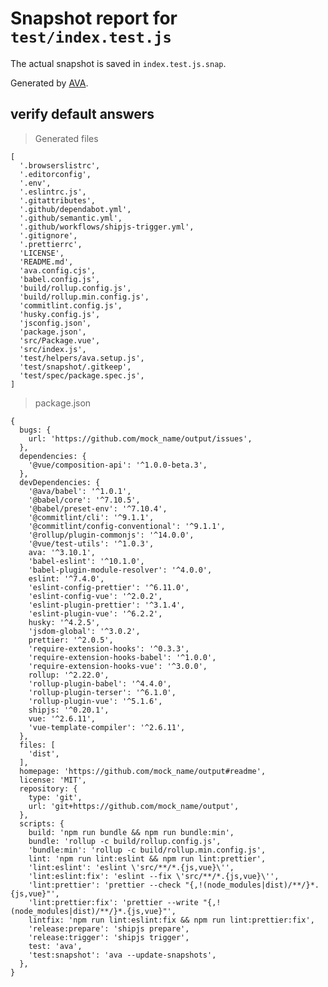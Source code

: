 # Snapshot report for `test/index.test.js`

The actual snapshot is saved in `index.test.js.snap`.

Generated by [AVA](https://avajs.dev).

## verify default answers

> Generated files

    [
      '.browserslistrc',
      '.editorconfig',
      '.env',
      '.eslintrc.js',
      '.gitattributes',
      '.github/dependabot.yml',
      '.github/semantic.yml',
      '.github/workflows/shipjs-trigger.yml',
      '.gitignore',
      '.prettierrc',
      'LICENSE',
      'README.md',
      'ava.config.cjs',
      'babel.config.js',
      'build/rollup.config.js',
      'build/rollup.min.config.js',
      'commitlint.config.js',
      'husky.config.js',
      'jsconfig.json',
      'package.json',
      'src/Package.vue',
      'src/index.js',
      'test/helpers/ava.setup.js',
      'test/snapshot/.gitkeep',
      'test/spec/package.spec.js',
    ]

> package.json

    {
      bugs: {
        url: 'https://github.com/mock_name/output/issues',
      },
      dependencies: {
        '@vue/composition-api': '^1.0.0-beta.3',
      },
      devDependencies: {
        '@ava/babel': '^1.0.1',
        '@babel/core': '^7.10.5',
        '@babel/preset-env': '^7.10.4',
        '@commitlint/cli': '^9.1.1',
        '@commitlint/config-conventional': '^9.1.1',
        '@rollup/plugin-commonjs': '^14.0.0',
        '@vue/test-utils': '^1.0.3',
        ava: '^3.10.1',
        'babel-eslint': '^10.1.0',
        'babel-plugin-module-resolver': '^4.0.0',
        eslint: '^7.4.0',
        'eslint-config-prettier': '^6.11.0',
        'eslint-config-vue': '^2.0.2',
        'eslint-plugin-prettier': '^3.1.4',
        'eslint-plugin-vue': '^6.2.2',
        husky: '^4.2.5',
        'jsdom-global': '^3.0.2',
        prettier: '^2.0.5',
        'require-extension-hooks': '^0.3.3',
        'require-extension-hooks-babel': '^1.0.0',
        'require-extension-hooks-vue': '^3.0.0',
        rollup: '^2.22.0',
        'rollup-plugin-babel': '^4.4.0',
        'rollup-plugin-terser': '^6.1.0',
        'rollup-plugin-vue': '^5.1.6',
        shipjs: '^0.20.1',
        vue: '^2.6.11',
        'vue-template-compiler': '^2.6.11',
      },
      files: [
        'dist',
      ],
      homepage: 'https://github.com/mock_name/output#readme',
      license: 'MIT',
      repository: {
        type: 'git',
        url: 'git+https://github.com/mock_name/output',
      },
      scripts: {
        build: 'npm run bundle && npm run bundle:min',
        bundle: 'rollup -c build/rollup.config.js',
        'bundle:min': 'rollup -c build/rollup.min.config.js',
        lint: 'npm run lint:eslint && npm run lint:prettier',
        'lint:eslint': 'eslint \'src/**/*.{js,vue}\'',
        'lint:eslint:fix': 'eslint --fix \'src/**/*.{js,vue}\'',
        'lint:prettier': 'prettier --check "{,!(node_modules|dist)/**/}*.{js,vue}"',
        'lint:prettier:fix': 'prettier --write "{,!(node_modules|dist)/**/}*.{js,vue}"',
        lintfix: 'npm run lint:eslint:fix && npm run lint:prettier:fix',
        'release:prepare': 'shipjs prepare',
        'release:trigger': 'shipjs trigger',
        test: 'ava',
        'test:snapshot': 'ava --update-snapshots',
      },
    }

